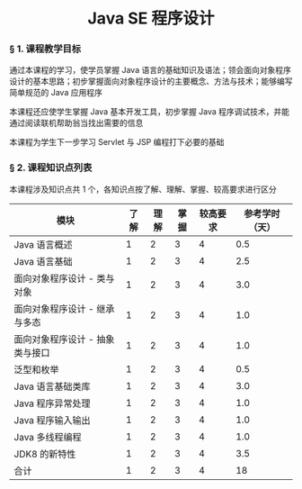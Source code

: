# <center>Java SE 程序设计</center>

### &sect; 1. 课程教学目标

通过本课程的学习，使学员掌握 Java 语言的基础知识及语法；领会面向对象程序设计的基本思路；初步掌握面向对象程序设计的主要概念、方法与技术；能够编写简单规范的 Java 应用程序

本课程还应使学生掌握 Java 基本开发工具，初步掌握 Java 程序调试技术，并能通过阅读联机帮助翁当找出需要的信息

本课程为学生下一步学习 Servlet 与 JSP 编程打下必要的基础

### &sect; 2. 课程知识点列表

本课程涉及知识点共 1 个，各知识点按了解、理解、掌握、较高要求进行区分

|模块|了解|理解|掌握|较高要求|参考学时（天）|
|-|-|-|-|-|-|
|Java 语言概述|1|2|3|4|0.5
|Java 语言基础|1|2|3|4|2.5
|面向对象程序设计 - 类与对象|1|2|3|4|3.0
|面向对象程序设计 - 继承与多态|1|2|3|4|1.0
|面向对象程序设计 - 抽象类与接口|1|2|3|4|1.0
|泛型和枚举|1|2|3|4|0.5
|Java 语言基础类库|1|2|3|4|3.0
|Java 程序异常处理|1|2|3|4|1.0
|Java 程序输入输出|1|2|3|4|1.0
|Java 多线程编程|1|2|3|4|1.0
|JDK8 的新特性|1|2|3|4|3.5
|合计|1|2|3|4|18|



